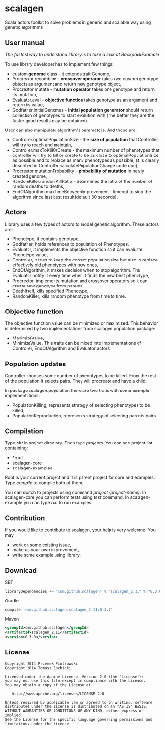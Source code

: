 scalagen
========

Scala actors toolkit to solve problems in generic and scalable way using genetic algorithms

## User manual
*The fastest way to understand library is to take a look at BackpackExample*

To use library developer has to implement few things:
* custom **genome** class - it extends trait Genome,
* Procreator.recombine - **crossover operator** takes two custom genotype objects as argument and return new genotype object,
* Procreator.mutate - **mutation operator** takes one genotype and return its mutation,
* Evaluator.eval - **objective function** takes genotype as an argument and return its value,
* Godfather.initialGenomes - **initial population generator** should return collection of genotypes to start evolution with (
the better they are the faster good results may be obtained).

User can also manipulate algorithm's parameters. And these are:

* Controller.optimalPopulationSize - the **size of population** that Controller will try to reach and maintain,
* Controller.maxToKillOrCreate - the maximum number of phenotypes that controller will try to kill or create
to be as close to optimalPopulationSize as possible and to replace as many phenotypes as possible,
(it is clearly described in Controller.calculatePopulationChange code doc),
* Procreator.mutationProbability - **probability of mutation** in newly created genome,
* RandomKiller.randomKillRatio - determines the ratio of the number of random deaths to deaths,
* EndOfAlgorithm.maxTimeBetweenImprovement - timeout to stop the algorithm since last best result(default 30 seconds).

## Actors
Library uses a few types of actors to model genetic algorithm. These actors are:
* Phenotype, it contains genotype,
* Godfather, holds references to population of Phenotypes.
* Evaluator, it implements the objective function so it can evaluate Phenotype value,
* Controller, it tries to keep the correct population size but also to replace effectively old phenotypes with new ones, 
* EndOfAlgorithm, it makes decision when to stop algorithm. The Evaluator notify it every time when it finds the new best phenotype,
* Procreator, implements mutation and crossover operators so it can create new genotype from parents,
* DeathItself, kills specified Phenotype,
* RandomKiller, kills random phenotype from time to time.

## Objective function
The objective function value can be minimized or maximized. This behavior is determined by two implementations from scalagen.population package:
* MaximizeValue,
* MinimizeValue.
This traits can be mixed into implementations of Controller, EndOfAlgorithm and Evaluator actors.

## Population updates
Controller chooses some number of phenotypes to be killed. From the rest of the population it selects pairs. 
They will procreate and have a child.

In package scalagen.population there are two traits with some example implementations:
* PopulationKilling, represents strategy of selecting phenotypes to be killed,
* PopulationReproduction, represents strategy of selecting parents pairs.

## Compilation

Type *sbt* in project directory. Then type *projects*. You can see project list containing:
* *root
* scalagen-core
* scalagen-examples

Root is your current project and it is parent project for core and examples. Type *compile* to compile both of them.

You can switch to projects using command *project {project-name}*.
In scalagen-core you can perform tests using *test* command.
In scalagen-example you can type *run* to run examples.

## Contribution
If you would like to contribute to scalagen, your help is very welcome. You may
* work on some existing issue,
* make up your own improvement,
* write some example using library.

Download
--------

SBT
```scala
libraryDependencies += "com.github.scalagen" % "scalagen_2.11" % "0.3.0"
```

Gradle
```groovy
compile 'com.github.scalagen:scalagen_2.11:0.3.0'
```

Maven
```xml
<groupId>com.github.scalagen</groupId>
<artifactId>scalagen_2.11</artifactId>
<version>0.3.0</version>
```

License
--------

    Copyright 2014 Przemek Piotrowski
    Copyright 2014 Tomasz Rozbicki

    Licensed under the Apache License, Version 2.0 (the "License");
    you may not use this file except in compliance with the License.
    You may obtain a copy of the License at

       http://www.apache.org/licenses/LICENSE-2.0

    Unless required by applicable law or agreed to in writing, software
    distributed under the License is distributed on an "AS IS" BASIS,
    WITHOUT WARRANTIES OR CONDITIONS OF ANY KIND, either express or implied.
    See the License for the specific language governing permissions and
    limitations under the License.
